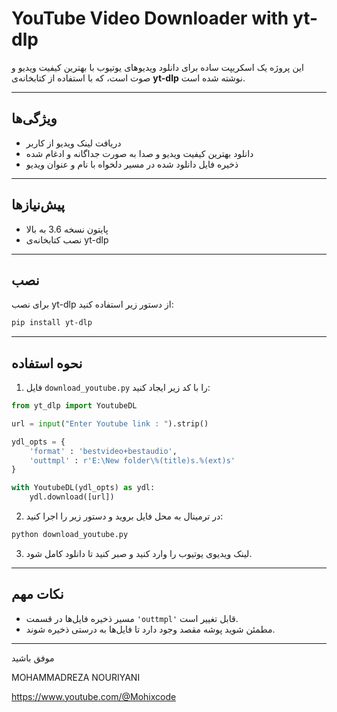 # YouTube Video Downloader with yt-dlp

این پروژه یک اسکریپت ساده برای دانلود ویدیوهای یوتیوب با بهترین کیفیت ویدیو و صوت است، که با استفاده از کتابخانه‌ی **yt-dlp** نوشته شده است.

---

## ویژگی‌ها

- دریافت لینک ویدیو از کاربر
- دانلود بهترین کیفیت ویدیو و صدا به صورت جداگانه و ادغام شده
- ذخیره فایل دانلود شده در مسیر دلخواه با نام و عنوان ویدیو

---

## پیش‌نیازها

- پایتون نسخه 3.6 به بالا
- نصب کتابخانه‌ی yt-dlp

---

## نصب

برای نصب yt-dlp از دستور زیر استفاده کنید:

```bash
pip install yt-dlp
```

---

## نحوه استفاده

1. فایل `download_youtube.py` را با کد زیر ایجاد کنید:

```python
from yt_dlp import YoutubeDL

url = input("Enter Youtube link : ").strip()

ydl_opts = {
    'format' : 'bestvideo+bestaudio',
    'outtmpl' : r'E:\New folder\%(title)s.%(ext)s'
}

with YoutubeDL(ydl_opts) as ydl:
    ydl.download([url])
```

2. در ترمینال به محل فایل بروید و دستور زیر را اجرا کنید:

```bash
python download_youtube.py
```

3. لینک ویدیوی یوتیوب را وارد کنید و صبر کنید تا دانلود کامل شود.

---

## نکات مهم

- مسیر ذخیره فایل‌ها در قسمت `'outtmpl'` قابل تغییر است.  
- مطمئن شوید پوشه مقصد وجود دارد تا فایل‌ها به درستی ذخیره شوند.

---
موفق باشید

MOHAMMADREZA NOURIYANI 

https://www.youtube.com/@Mohixcode

